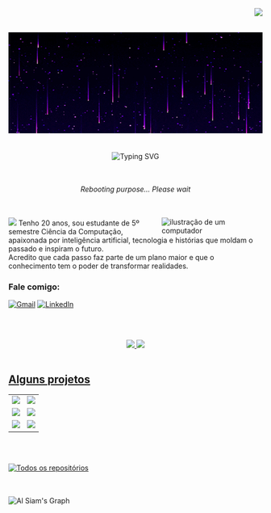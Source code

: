 <img align="right" src="https://komarev.com/ghpvc/?username=Laraewellen&color=4B0082"><br>
<br>

<div align="center">
  <img src="https://github.com/Laraewellen/Laraewellen/blob/main/360002e4690d7889f7a3ca2ea406ea15.gif" alt="banner" width="1000" height= "200" />
</div>
<br><br>
<div align="center">
  <img src="https://readme-typing-svg.demolab.com?font=Fira+Code&weight=600&size=35&duration=3000&pause=1000&color=7F3FBF&width=1000&center=true&vCenter=true&lines=Ol%C3%A1%2C+sou+a+Lara;Bem-vindo(a)!" alt="Typing SVG" />
</div>
<br><br>
<p align="center"><i>
Rebooting purpose… Please wait
</i>
  </p>
  <br><br>
<img src="https://img.shields.io/badge/-Sobre%20mim-7F3FBF?style=for-the-badge&logo=about-dot-me&logoColor=white" />
<img src="https://raw.githubusercontent.com/MicaelliMedeiros/micaellimedeiros/master/image/computer-illustration.png" alt="ilustração de um computador" min-width="200px" max-width="200px" width="200px" align="right">
Tenho 20 anos, sou estudante de 5º semestre Ciência da Computação, apaixonada por inteligência artificial, tecnologia e histórias que moldam o passado e inspiram o futuro.  
<br>
Acredito que cada passo faz parte de um plano maior e que o conhecimento tem o poder de transformar realidades.
<br>

### Fale comigo: 

<div>
  
[![Gmail](https://img.shields.io/badge/Gmail-D14836?logo=gmail&logoColor=white)](mailto:contato@laraewellen@gmail.com)
[![LinkedIn](https://custom-icon-badges.demolab.com/badge/LinkedIn-0A66C2?logo=linkedin-white&logoColor=fff)](https://www.linkedin.com/in/lara-ewellen-bbaa81285)
</div>

<br><br>
<div align="center">
  <a href="https://github.com/Laraewellen">
  <img height="150em" src="https://github-readme-stats.vercel.app/api?username=Laraewellen&show_icons=true&theme=react&border_color=7F3FBF&bg_color=0D1117&title_color=F85D7F&icon_color=F8D866&include_all_commits=true&count_private=true"/>
  <img height="150em" src="https://github-readme-stats.vercel.app/api/top-langs/?username=Laraewellen&layout=compact&langs_count=7&theme=react&border_color=7F3FBF&bg_color=0D1117&title_color=F85D7F&icon_color=F8D866"/>
  </div>
    <br>

## Alguns projetos
<div align="center">

<table>
  <tr>
    <td>
      <a href="https://github.com/Laraewellen/DefesaCivil">
        <img src="https://github-readme-stats.vercel.app/api/pin/?username=Laraewellen&repo=DefesaCivil&border_color=7F3FBF&bg_color=0D1117&title_color=C9D1D9&text_color=8B949E&icon_color=7F3FBF" />
      </a>
    </td>
    <td>
      <a href="https://github.com/Laraewellen/cadeado-eletronico">
        <img src="https://github-readme-stats.vercel.app/api/pin/?username=Laraewellen&repo=cadeado-eletronico&border_color=7F3FBF&bg_color=0D1117&title_color=C9D1D9&text_color=8B949E&icon_color=7F3FBF" />
      </a>
    </td>
  </tr>
  <tr>
    <td>
      <a href="https://github.com/Laraewellen/Quiz-de-Personagens">
        <img src="https://github-readme-stats.vercel.app/api/pin/?username=Laraewellen&repo=Quiz-de-Personagens&border_color=7F3FBF&bg_color=0D1117&title_color=C9D1D9&text_color=8B949E&icon_color=7F3FBF" />
      </a>
    </td>
    <td>
      <a href="https://github.com/Laraewellen/Hamburgueriaz.app">
        <img src="https://github-readme-stats.vercel.app/api/pin/?username=Laraewellen&repo=Hamburgueriaz.app&border_color=7F3FBF&bg_color=0D1117&title_color=C9D1D9&text_color=8B949E&icon_color=7F3FBF" />
      </a>
    </td>
  </tr>
  <tr>
    <td>
      <a href="https://github.com/Laraewellen/SOS-Mulher-Segura">
        <img src="https://github-readme-stats.vercel.app/api/pin/?username=Laraewellen&repo=SOS-Mulher-Segura&border_color=7F3FBF&bg_color=0D1117&title_color=C9D1D9&text_color=8B949E&icon_color=7F3FBF" />
      </a>
    </td>
    <td>
      <a href="https://github.com/Laraewellen/novastecnologias">
        <img src="https://github-readme-stats.vercel.app/api/pin/?username=Laraewellen&repo=novastecnologias&border_color=7F3FBF&bg_color=0D1117&title_color=C9D1D9&text_color=8B949E&icon_color=7F3FBF" />
      </a>
    </td>
  </tr>
</table>
</div>
<br><br>
<p align="left">
  <a href="https://github.com/Laraewellen?tab=repositories" target="_blank"><img alt="Todos os repositórios" title="Todos os repositórios" src="https://img.shields.io/badge/-All%20Repos-2962FF?style=for-the-badge&logo=koding&logoColor=white"/></a>
</p>

<br><br>
![Al Siam's Graph](https://github-readme-activity-graph.vercel.app/graph?username=Laraewellen&custom_title=Al%20Siam's%20GitHub%20Activity%20Graph&bg_color=0D1117&color=7F3FBF&line=7F3FBF&point=7F3FBF&area_color=FFFFFF&title_color=FFFFFF&area=true)
